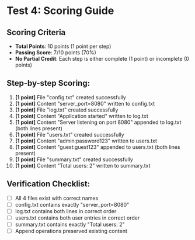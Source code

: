# Test 4: Scoring Guide

## Scoring Criteria
- **Total Points**: 10 points (1 point per step)
- **Passing Score**: 7/10 points (70%)
- **No Partial Credit**: Each step is either complete (1 point) or incomplete (0 points)

## Step-by-step Scoring:

1. **[1 point]** File "config.txt" created successfully
2. **[1 point]** Content "server_port=8080" written to config.txt
3. **[1 point]** File "log.txt" created successfully
4. **[1 point]** Content "Application started" written to log.txt
5. **[1 point]** Content "Server listening on port 8080" appended to log.txt (both lines present)
6. **[1 point]** File "users.txt" created successfully
7. **[1 point]** Content "admin:password123" written to users.txt
8. **[1 point]** Content "guest:guest123" appended to users.txt (both lines present)
9. **[1 point]** File "summary.txt" created successfully
10. **[1 point]** Content "Total users: 2" written to summary.txt

## Verification Checklist:
- [ ] All 4 files exist with correct names
- [ ] config.txt contains exactly "server_port=8080"
- [ ] log.txt contains both lines in correct order
- [ ] users.txt contains both user entries in correct order
- [ ] summary.txt contains exactly "Total users: 2"
- [ ] Append operations preserved existing content
